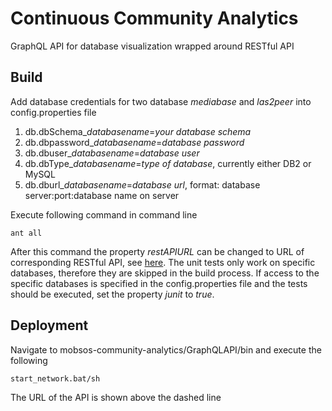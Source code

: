 # Continuous Community Analytics

GraphQL API for database visualization wrapped around RESTful API

## Build
Add database credentials for two database *mediabase* and *las2peer* into config.properties file

1. db.dbSchema_*databasename*=*your database schema*
2. db.dbpassword_*databasename*=*database password*
3. db.dbuser_*databasename*=*database user*
4. db.dbType_*databasename*=*type of database*, currently either DB2 or MySQL
5. db.dburl_*databasename*=*database url*, format: database server:port:database name on server

Execute following command in command line

    ant all

After this command the property *restAPIURL* can be changed to URL of corresponding RESTful API, see [here](https://github.com/rwth-acis/mobsos-community-analytics/tree/master/RESTAPI).
The unit tests only work on specific databases, therefore they are skipped in the build process. If access to the specific databases is specified in the config.properties file and the tests should be executed, set the property *junit* to *true*.

## Deployment
Navigate to mobsos-community-analytics/GraphQLAPI/bin and execute the following

	start_network.bat/sh
	
The URL of the API is shown above the dashed line
    
